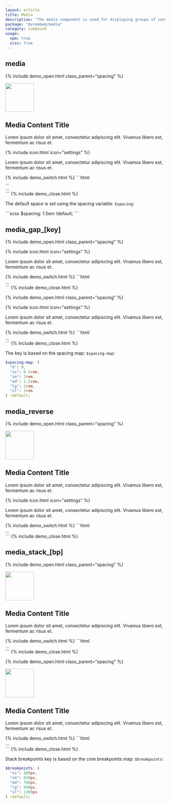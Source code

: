 ```yaml
---
layout: article
title: Media
description: "The media component is used for displaying groups of content with a corresponding media asset, such as an image, avatar or icon."
package: "@vrembem/media"
category: compound
usage:
  npm: true
  scss: true
---
```


## media

{% include demo_open.html class_parent="spacing" %}
<div class="media">
  <div class="media__obj">
    <img class="radius" src="https://picsum.photos/90/90/?11" width="90" height="90" />
  </div>
  <div class="media__body">
    <h2 class="h5">Media Content Title</h2>
    <p>Lorem ipsum dolor sit amet, consectetur adipiscing elit. Vivamus libero est, fermentum ac risus et.</p>
  </div>
</div>
<div class="media">
  <div class="media__obj">
    {% include icon.html icon="settings" %}
  </div>
  <div class="media__body">
    <p>Lorem ipsum dolor sit amet, consectetur adipiscing elit. Vivamus libero est, fermentum ac risus et.</p>
  </div>
</div>
{% include demo_switch.html %}
```html
<div class="media">
  <div class="media__obj">
    ...
  </div>
  <div class="media__body">
    ...
  </div>
</div>
```
{% include demo_close.html %}

The default space is set using the spacing variable: `$spacing`:

<div class="demo">
<div class="demo__code" markdown="1">
```scss
$spacing: 1.5em !default;
```
</div>
</div>

## media_gap_[key]

{% include demo_open.html class_parent="spacing" %}
<div class="media media_gap_xs">
  <div class="media__obj">
    {% include icon.html icon="settings" %}
  </div>
  <div class="media__body">
    <p>Lorem ipsum dolor sit amet, consectetur adipiscing elit. Vivamus libero est, fermentum ac risus et.</p>
  </div>
</div>
{% include demo_switch.html %}
```html
<div class="media media_gap_xs">
  ...
</div>
```
{% include demo_close.html %}

{% include demo_open.html class_parent="spacing" %}
<div class="media media_gap_xl">
  <div class="media__obj">
    {% include icon.html icon="settings" %}
  </div>
  <div class="media__body">
    <p>Lorem ipsum dolor sit amet, consectetur adipiscing elit. Vivamus libero est, fermentum ac risus et.</p>
  </div>
</div>
{% include demo_switch.html %}
```html
<div class="media media_gap_xl">
  ...
</div>
```
{% include demo_close.html %}

The key is based on the spacing map: `$spacing-map`:

```scss
$spacing-map: (
  "0": 0,
  "xs": 0.5rem,
  "sm": 1rem,
  "md": 1.5rem,
  "lg": 2rem,
  "xl": 3rem
) !default;
```

## media_reverse

{% include demo_open.html class_parent="spacing" %}
<div class="media media_reverse">
  <img class="media__obj radius" src="https://picsum.photos/90/90/?12" width="90" height="90" />
  <div class="media__body">
    <h2 class="h5">Media Content Title</h2>
    <p>Lorem ipsum dolor sit amet, consectetur adipiscing elit. Vivamus libero est, fermentum ac risus et.</p>
  </div>
</div>
<div class="media media_reverse">
  <div class="media__obj">
    {% include icon.html icon="settings" %}
  </div>
  <div class="media__body">
    <p>Lorem ipsum dolor sit amet, consectetur adipiscing elit. Vivamus libero est, fermentum ac risus et.</p>
  </div>
</div>
{% include demo_switch.html %}
```html
<div class="media media_reverse">
  ...
</div>
```
{% include demo_close.html %}

## media_stack_[bp]

{% include demo_open.html class_parent="spacing" %}
<div class="media media_stack_lg">
  <img class="media__obj radius" src="https://picsum.photos/90/90/?15" width="90" height="90" />
  <div class="media__body">
    <h2 class="h5">Media Content Title</h2>
    <p>Lorem ipsum dolor sit amet, consectetur adipiscing elit. Vivamus libero est, fermentum ac risus et.</p>
  </div>
</div>
{% include demo_switch.html %}
```html
<div class="media media_stack_lg">
  ...
</div>
```
{% include demo_close.html %}

{% include demo_open.html class_parent="spacing" %}
<div class="media media_reverse media_gap_xl media_stack_lg">
  <img class="media__obj radius" src="https://picsum.photos/90/90/?15" width="90" height="90" />
  <div class="media__body">
    <h2 class="h5">Media Content Title</h2>
    <p>Lorem ipsum dolor sit amet, consectetur adipiscing elit. Vivamus libero est, fermentum ac risus et.</p>
  </div>
</div>
{% include demo_switch.html %}
```html
<div class="media media_reverse media_gap_xl media_stack_lg">
  ...
</div>
```
{% include demo_close.html %}

Stack breakpoints key is based on the core breakpoints map: `$breakpoints`:

```scss
$breakpoints: (
  "xs": 480px,
  "sm": 620px,
  "md": 760px,
  "lg": 990px,
  "xl": 1380px
) !default;
```
